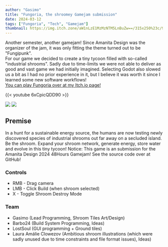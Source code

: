 ```yaml
---
author: "Gasimo"
title: "Fungoria, the shroomey Gamejam submission"
date: 2024-03-12
tags: ["Fungoria", "Tech", "Gamejam"]
thumbnail: https://img.itch.zone/aW1nLzE1MzMzNTM5LnBuZw==/315x250%23c/9bYSvM.png
---
```


Another semester, another gamejam! Since Amanita Design was the organizer of the jam, it was only fitting the theme turned out to be "Fungipunk".<br>
For our game we decided to create a tiny tycoon filled with so-called "industrial shrooms". Sadly due to time-limits we were not able to deliver as good and vast game we had initially imagined. Selecting Godot also slowed us a bit as I had no prior experience in it, but I believe it was worth it since I learned some new software workflows!  
[You can play Fungoria over at my Itch.io page!](https://gasimo.itch.io/fungoria)

{{< youtube 6xCpicQDD90 >}}



![](https://img.itch.zone/aW1nLzE1MzU0ODkyLnBuZw==/original/Livce7.png)
![](https://img.itch.zone/aW1nLzE1MzU0ODkxLnBuZw==/original/xixXge.png)



## Premise

In a hunt for a sustainable energy source, the humans are now testing newly discovered species of industrial shrooms out far away on a secluded island. 
<br>
Be the shroom. Expand your shroom network, generate energy, store water and evolve in this tiny tycoon!
Notice: This game is an submission for the Amanita Design 2024 48Hours Gamejam! See the source code over at GitHub!

### Controls

- RMB - Drag camera
- LMB - Click Build (when shroom selected)
- X - Toggle Shroom Destroy Mode

### Team
- Gasimo (Lead Programming, Shroom Tiles Art/Design)
- Barbo24 (Build System Programming, Ideas)
- LostSoul (GUI programming + Ground tiles)
- Laura Amálie Clowezov (Ambitious shroom illustrations (which were sadly unused due to time constraints and file format issues), Ideas)


